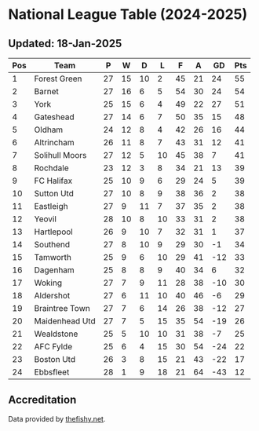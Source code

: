 # National League Table (2024-2025)
## Updated: 18-Jan-2025

| Pos | Team | P | W | D | L | F | A | GD | Pts |
| --- | --- | --- | --- | --- | --- | --- | --- | --- | --- |
| 1 | Forest Green | 27 | 15 | 10 | 2 | 45 | 21 | 24 | 55 |
| 2 | Barnet | 27 | 16 | 6 | 5 | 54 | 30 | 24 | 54 |
| 3 | York | 25 | 15 | 6 | 4 | 49 | 22 | 27 | 51 |
| 4 | Gateshead | 27 | 14 | 6 | 7 | 50 | 35 | 15 | 48 |
| 5 | Oldham | 24 | 12 | 8 | 4 | 42 | 26 | 16 | 44 |
| 6 | Altrincham | 26 | 11 | 8 | 7 | 43 | 31 | 12 | 41 |
| 7 | Solihull Moors | 27 | 12 | 5 | 10 | 45 | 38 | 7 | 41 |
| 8 | Rochdale | 23 | 12 | 3 | 8 | 34 | 21 | 13 | 39 |
| 9 | FC Halifax | 25 | 10 | 9 | 6 | 29 | 24 | 5 | 39 |
| 10 | Sutton Utd | 27 | 10 | 8 | 9 | 38 | 36 | 2 | 38 |
| 11 | Eastleigh | 27 | 9 | 11 | 7 | 37 | 35 | 2 | 38 |
| 12 | Yeovil | 28 | 10 | 8 | 10 | 33 | 31 | 2 | 38 |
| 13 | Hartlepool | 26 | 9 | 10 | 7 | 32 | 31 | 1 | 37 |
| 14 | Southend | 27 | 8 | 10 | 9 | 29 | 30 | -1 | 34 |
| 15 | Tamworth | 25 | 9 | 6 | 10 | 29 | 41 | -12 | 33 |
| 16 | Dagenham | 25 | 8 | 8 | 9 | 40 | 34 | 6 | 32 |
| 17 | Woking | 27 | 7 | 9 | 11 | 28 | 38 | -10 | 30 |
| 18 | Aldershot | 27 | 6 | 11 | 10 | 40 | 46 | -6 | 29 |
| 19 | Braintree Town | 27 | 7 | 6 | 14 | 26 | 38 | -12 | 27 |
| 20 | Maidenhead Utd | 27 | 7 | 5 | 15 | 35 | 54 | -19 | 26 |
| 21 | Wealdstone | 25 | 5 | 10 | 10 | 31 | 38 | -7 | 25 |
| 22 | AFC Fylde | 25 | 6 | 4 | 15 | 30 | 54 | -24 | 22 |
| 23 | Boston Utd | 26 | 3 | 8 | 15 | 21 | 43 | -22 | 17 |
| 24 | Ebbsfleet | 28 | 1 | 9 | 18 | 21 | 64 | -43 | 12 |

## Accreditation 

Data provided by [thefishy.net](https://www.thefishy.net/).